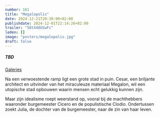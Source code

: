 ```yaml
---
number: 161
title: "Megalopolis"
date: 2024-12-21T20:30:00+02:00
publishdate: 2024-12-01T22:14:26+02:00
trailer: "58t448USwFc"
leden: []
image: "posters/megalopolis.jpg"
draft: false
---
```


##### TBD

[Galeries](https://galeries.be/nl/megalopolis/)

Na een verwoestende ramp ligt een grote stad in puin. Cesar, een briljante architect en
uitvinder van het miraculeuze materiaal Megalon, wil een utopische stad opbouwen
waarin mensen echt gelukkig kunnen zijn.
<!--more-->
Maar zijn idealisme roept weerstand op, vooral bij de machthebbers waaronder
burgemeester Cicero en de populistische Clodio. Ondertussen zoekt Julia,
de dochter van de burgemeester, naar de zin van haar leven.
